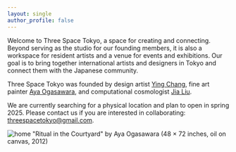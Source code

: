 ```yaml
---
layout: single
author_profile: false
---
```


Welcome to Three Space Tokyo, a space for creating and connecting. Beyond serving as the studio for our founding members, it is also a workspace for resident artists and a venue for events and exhibitions. Our goal is to bring together international artists and designers in Tokyo and connect them with the Japanese community. 

Three Space Tokyo was founded by design artist [Ying Chang](https://www.yingchang.co.uk/), fine art painter [Aya Ogasawara](https://www.ayaogas.com/), and computational cosmologist [Jia Liu](https://liuxx479.github.io/). 

We are currently searching for a physical location and plan to open in spring 2025. Please contact us if you are interested in collaborating: threespacetokyo@gmail.com.

![home](https://www.ayaogas.com/wp-content/uploads/2013/06/Ritual_in_the_courtyard_72x48_Oiloncanvas_2012.jpg)
"Ritual in the Courtyard" by Aya Ogasawara (48 × 72 inches, oil on canvas, 2012)
